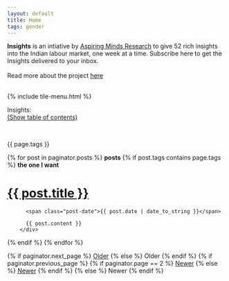```yaml
---
layout: default
title: Home
tags: gender
---
```


<b>Insights</b> is an intiative by <a href='http://research.aspiringminds.com'>Aspiring Minds Research</a> to give 52 rich insights into the Indian labour market, one week at a time. 
Subscribe here to get the Insights delivered to your inbox.
<br><br>
Read more about the project <a href=""> here</a>
<br><br>


{% include tile-menu.html %}

Insights:
<br>
<a id="seeMore" onclick="toggleSeeMore()" href="javascript:void(0);">(Show table of contents)</a>
<br>
<div id="textarea" style="display: none">
<ol>
{% for post in paginator.posts %}
<li>
<a href="#{{ post.title }}"> {{ post.title }}  </a>
{% for tag in post.tags %}
#{{ tag }}, 
{% endfor %}

<br>
</li>

{% endfor %}

</ol>
</div>
<br>

{{ page.tags }}

<div class="posts">
  {% for post in paginator.posts %}
  <b>posts</b>
  {% if post.tags contains page.tags %}
        <b>the one I want</b>
        <div class="post">
          <h1 class="post-title">
            <a name="{{ post.title }}"></a>
            <a href="{{ site.url }}{{ post.url }}">
              {{ post.title }}
            </a>
          </h1>

          <span class="post-date">{{ post.date | date_to_string }}</span>

          {{ post.content }}
        </div>
  
  {% endif %}
  {% endfor %}
</div>

<div class="pagination">
  {% if paginator.next_page %}
    <a class="pagination-item older" href="/page{{paginator.next_page}}">Older</a>
  {% else %}
    <span class="pagination-item older">Older</span>
  {% endif %}
  {% if paginator.previous_page %}
    {% if paginator.page == 2 %}
      <a class="pagination-item newer" href="/">Newer</a>
    {% else %}
      <a class="pagination-item newer" href="/page{{paginator.previous_page}}">Newer</a>
    {% endif %}
  {% else %}
    <span class="pagination-item newer">Newer</span>
  {% endif %}
</div>

